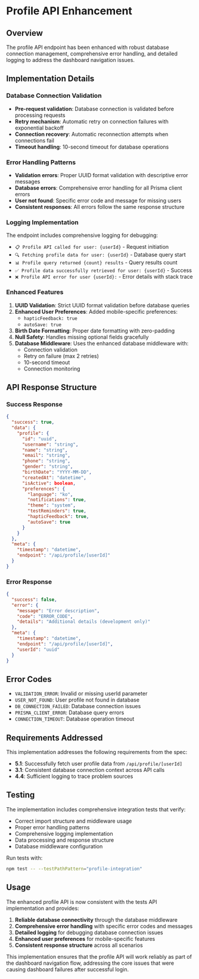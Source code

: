 # Profile API Enhancement

## Overview

The profile API endpoint has been enhanced with robust database connection management, comprehensive error handling, and detailed logging to address the dashboard navigation issues.

## Implementation Details

### Database Connection Validation

- **Pre-request validation**: Database connection is validated before processing requests
- **Retry mechanism**: Automatic retry on connection failures with exponential backoff
- **Connection recovery**: Automatic reconnection attempts when connections fail
- **Timeout handling**: 10-second timeout for database operations

### Error Handling Patterns

- **Validation errors**: Proper UUID format validation with descriptive error messages
- **Database errors**: Comprehensive error handling for all Prisma client errors
- **User not found**: Specific error code and message for missing users
- **Consistent responses**: All errors follow the same response structure

### Logging Implementation

The endpoint includes comprehensive logging for debugging:

- `📋 Profile API called for user: {userId}` - Request initiation
- `🔍 Fetching profile data for user: {userId}` - Database query start
- `📊 Profile query returned {count} results` - Query results count
- `✅ Profile data successfully retrieved for user: {userId}` - Success
- `❌ Profile API error for user {userId}:` - Error details with stack trace

### Enhanced Features

1. **UUID Validation**: Strict UUID format validation before database queries
2. **Enhanced User Preferences**: Added mobile-specific preferences:
   - `hapticFeedback: true`
   - `autoSave: true`
3. **Birth Date Formatting**: Proper date formatting with zero-padding
4. **Null Safety**: Handles missing optional fields gracefully
5. **Database Middleware**: Uses the enhanced database middleware with:
   - Connection validation
   - Retry on failure (max 2 retries)
   - 10-second timeout
   - Connection monitoring

## API Response Structure

### Success Response
```json
{
  "success": true,
  "data": {
    "profile": {
      "id": "uuid",
      "username": "string",
      "name": "string",
      "email": "string",
      "phone": "string",
      "gender": "string",
      "birthDate": "YYYY-MM-DD",
      "createdAt": "datetime",
      "isActive": boolean,
      "preferences": {
        "language": "ko",
        "notifications": true,
        "theme": "system",
        "testReminders": true,
        "hapticFeedback": true,
        "autoSave": true
      }
    }
  },
  "meta": {
    "timestamp": "datetime",
    "endpoint": "/api/profile/[userId]"
  }
}
```

### Error Response
```json
{
  "success": false,
  "error": {
    "message": "Error description",
    "code": "ERROR_CODE",
    "details": "Additional details (development only)"
  },
  "meta": {
    "timestamp": "datetime",
    "endpoint": "/api/profile/[userId]",
    "userId": "uuid"
  }
}
```

## Error Codes

- `VALIDATION_ERROR`: Invalid or missing userId parameter
- `USER_NOT_FOUND`: User profile not found in database
- `DB_CONNECTION_FAILED`: Database connection issues
- `PRISMA_CLIENT_ERROR`: Database query errors
- `CONNECTION_TIMEOUT`: Database operation timeout

## Requirements Addressed

This implementation addresses the following requirements from the spec:

- **5.1**: Successfully fetch user profile data from `/api/profile/[userId]`
- **3.1**: Consistent database connection context across API calls
- **4.4**: Sufficient logging to trace problem sources

## Testing

The implementation includes comprehensive integration tests that verify:

- Correct import structure and middleware usage
- Proper error handling patterns
- Comprehensive logging implementation
- Data processing and response structure
- Database middleware configuration

Run tests with:
```bash
npm test -- --testPathPattern="profile-integration"
```

## Usage

The enhanced profile API is now consistent with the tests API implementation and provides:

1. **Reliable database connectivity** through the database middleware
2. **Comprehensive error handling** with specific error codes and messages
3. **Detailed logging** for debugging database connection issues
4. **Enhanced user preferences** for mobile-specific features
5. **Consistent response structure** across all scenarios

This implementation ensures that the profile API will work reliably as part of the dashboard navigation flow, addressing the core issues that were causing dashboard failures after successful login.